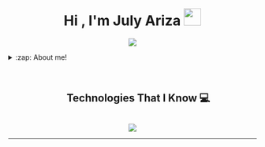 <h1 align="center"><b>Hi , I'm July Ariza </b><img src="https://media.giphy.com/media/hvRJCLFzcasrR4ia7z/giphy.gif" width="35"></h1>

<p align="center">
 <a href="https://git.io/typing-svg"><img src="https://readme-typing-svg.herokuapp.com?font=font=Permanent+Marker&weight=900&pause=1000&color=BC9BF7&random==cyan&size=25&center=true&vCenter=true&width=600&height=100&lines=Passionate+about+Cybersecurity+%F0%9F%94%92;Backend+Software+Developer+%F0%9F%96%A5;Cloud+services+%E2%98%81%EF%B8%8F;Data+analysis+%F0%9F%93%88."/></a>

</p>




<details>
  <summary>:zap: About me!</summary>

 ### Hello, I'm July Ariza, a Software Construction Student! 👩🔭💻

- 📘 I'm currently studying software construction and technological development.

- ☁️ I'm learning about cloud and Google Cloud services.

- 🌟 I love learning and am passionate about technology and literature.

- 🤝 I'm looking to collaborate on projects that allow me to apply and expand my knowledge in backend software development.

- 💡 You can ask me about software construction, technological development, and my journey learning about cloud services.

- 📬 How to reach me: You can find me on LinkedIn

- 👩 Pronouns: she/her

- ✨ Fun fact: I love reading and taking photos!

</details>

<br />


<!--h1 without bottom border-->
<div id="user-content-toc">
  <ul align="center">
    <summary><h2 style="display: inline-block">Technologies That I Know 💻</h2></summary>
  </ul>
</div>
<!--tech stack icons-->
<p align="center">
  <a href="https://skillicons.dev">
    <img src="https://skillicons.dev/icons?i=git,github,cpp,java,py,django,gcp,linux,mysql,js,css,html,js,idea,eclipse,vscode&perline=14"/>
  </a>
</p>

---
